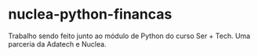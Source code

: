 # nuclea-python-financas

Trabalho sendo feito junto ao módulo de Python do curso Ser + Tech.
Uma parceria da Adatech e Nuclea.